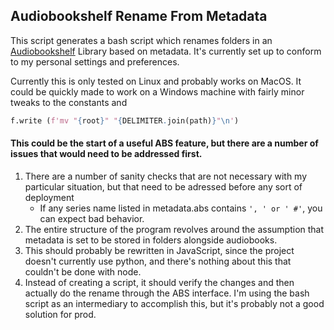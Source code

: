 ## Audiobookshelf Rename From Metadata
This script generates a bash script which renames folders in an [Audiobookshelf](https://github.com/advplyr/audiobookshelf) Library based on metadata. It's currently set up to conform to my personal settings and preferences.

Currently this is only tested on Linux and probably works on MacOS. It could be quickly made to work on a Windows machine with fairly minor tweaks to the constants and
```python
f.write (f'mv "{root}" "{DELIMITER.join(path)}"\n')
```

#### This could be the start of a useful ABS feature, but there are a number of issues that would need to be addressed first.

1. There are a number of sanity checks that are not necessary with my particular situation, but that need to be adressed before any sort of deployment
    - If any series name listed in metadata.abs contains `', ' or ' #'`, you can expect bad behavior.
2. The entire structure of the program revolves around the assumption that metadata is set to be stored in folders alongside audiobooks.
3. This should probably be rewritten in JavaScript, since the project doesn't currently use python, and there's nothing about this that couldn't be done with node.
4. Instead of creating a script, it should verify the changes and then actually do the rename through the ABS interface. I'm using the bash script as an intermediary to accomplish this, but it's probably not a good solution for prod.